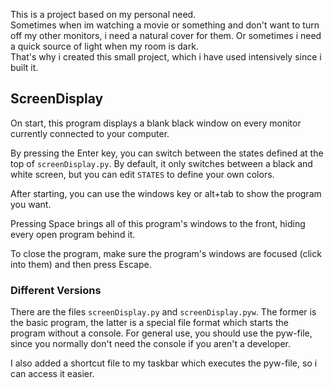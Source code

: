 This is a project based on my personal need. \
Sometimes when im watching a movie or something and don't want to turn off my other monitors, i need a natural cover for them. Or sometimes i need a quick source of light when my room is dark. \
That's why i created this small project, which i have used intensively since i built it.

## ScreenDisplay
On start, this program displays a blank black window on every monitor currently connected to your computer.

By pressing the Enter key, you can switch between the states defined at the top of `screenDisplay.py`. By default, it only switches between a black and white screen, but you can edit `STATES` to define your own colors.

After starting, you can use the windows key or alt+tab to show the program you want.

Pressing Space brings all of this program's windows to the front, hiding every open program behind it.

To close the program, make sure the program's windows are focused (click into them) and then press Escape.

### Different Versions
There are the files `screenDisplay.py` and `screenDisplay.pyw`. The former is the basic program, the latter is a special file format which starts the program without a console. For general use, you should use the pyw-file, since you normally don't need the console if you aren't a developer.

I also added a shortcut file to my taskbar which executes the pyw-file, so i can access it easier.
